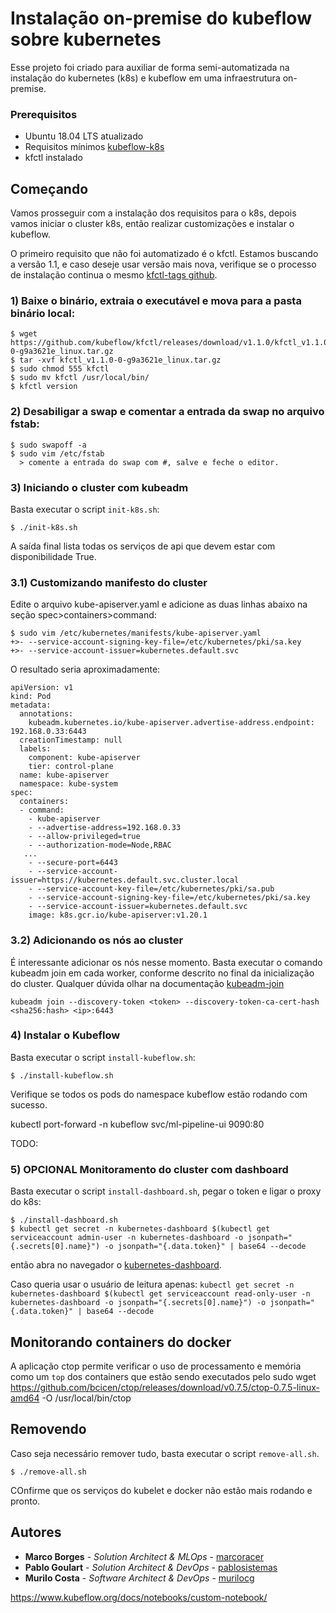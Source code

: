 # Instalação on-premise do kubeflow sobre kubernetes
Esse projeto foi criado para auxiliar de forma semi-automatizada na instalação do kubernetes (k8s) e kubeflow em uma infraestrutura on-premise.

### Prerequisitos

* Ubuntu 18.04 LTS atualizado
* Requisitos mínimos [kubeflow-k8s](https://www.kubeflow.org/docs/started/k8s/overview/#:~:text=Minimum%20system%20requirements,-Your%20Kubernetes%20cluster&text=Your%20cluster%20must%20include%20at,12%20GB%20memory)
* kfctl instalado


## Começando
Vamos prosseguir com a instalação dos requisitos para o k8s, depois vamos iniciar o cluster k8s, então realizar customizações e instalar o kubeflow.

O primeiro requisito que não foi automatizado é o kfctl. Estamos buscando a versão 1.1, e caso deseje usar versão mais nova, verifique se o processo de instalação continua o mesmo [kfctl-tags github](https://github.com/kubeflow/kfctl/tags).

### 1) Baixe o binário, extraia o executável e mova para a pasta binário local:
```
$ wget https://github.com/kubeflow/kfctl/releases/download/v1.1.0/kfctl_v1.1.0-0-g9a3621e_linux.tar.gz
$ tar -xvf kfctl_v1.1.0-0-g9a3621e_linux.tar.gz
$ sudo chmod 555 kfctl
$ sudo mv kfctl /usr/local/bin/
$ kfctl version
```

### 2) Desabiligar a swap e comentar a entrada da swap no arquivo fstab:

```
$ sudo swapoff -a
$ sudo vim /etc/fstab
  > comente a entrada do swap com #, salve e feche o editor.
```

### 3) Iniciando o cluster com kubeadm
Basta executar o script `init-k8s.sh`:
```
$ ./init-k8s.sh
```
A saída final lista todas os serviços de api que devem estar com disponibilidade True.

### 3.1) Customizando manifesto do cluster
Edite o arquivo kube-apiserver.yaml e adicione as duas linhas abaixo na seção spec>containers>command:
```
$ sudo vim /etc/kubernetes/manifests/kube-apiserver.yaml
+>- --service-account-signing-key-file=/etc/kubernetes/pki/sa.key
+>- --service-account-issuer=kubernetes.default.svc
```

O resultado seria aproximadamente:
```
apiVersion: v1
kind: Pod
metadata:
  annotations:
    kubeadm.kubernetes.io/kube-apiserver.advertise-address.endpoint: 192.168.0.33:6443
  creationTimestamp: null
  labels:
    component: kube-apiserver
    tier: control-plane
  name: kube-apiserver
  namespace: kube-system
spec:
  containers:
  - command:
    - kube-apiserver
    - --advertise-address=192.168.0.33
    - --allow-privileged=true
    - --authorization-mode=Node,RBAC
   ...
    - --secure-port=6443
    - --service-account-issuer=https://kubernetes.default.svc.cluster.local
    - --service-account-key-file=/etc/kubernetes/pki/sa.pub
    - --service-account-signing-key-file=/etc/kubernetes/pki/sa.key
    - --service-account-issuer=kubernetes.default.svc
    image: k8s.gcr.io/kube-apiserver:v1.20.1
```

### 3.2) Adicionando os nós ao cluster
É interessante adicionar os nós nesse momento. Basta executar o comando kubeadm join em cada worker, conforme descrito no final da inicialização do cluster. Qualquer dúvida olhar na documentação [kubeadm-join](https://kubernetes.io/docs/reference/setup-tools/kubeadm/kubeadm-join/)
```
kubeadm join --discovery-token <token> --discovery-token-ca-cert-hash <sha256:hash> <ip>:6443
```


### 4) Instalar o Kubeflow
Basta executar o script `install-kubeflow.sh`:
```
$ ./install-kubeflow.sh
```
Verifique se todos os pods do namespace kubeflow estão rodando com sucesso.

kubectl port-forward -n kubeflow svc/ml-pipeline-ui 9090:80

TODO: 


### 5) OPCIONAL Monitoramento do cluster com dashboard
Basta executar o script `install-dashboard.sh`, pegar o token e ligar o proxy do k8s:
```
$ ./install-dashboard.sh
$ kubectl get secret -n kubernetes-dashboard $(kubectl get serviceaccount admin-user -n kubernetes-dashboard -o jsonpath="{.secrets[0].name}") -o jsonpath="{.data.token}" | base64 --decode
```

então abra no navegador o [kubernetes-dashboard](http://localhost:8001/api/v1/namespaces/kubernetes-dashboard/services/https:kubernetes-dashboard:/proxy/).

Caso queria usar o usuário de leitura apenas:
`
kubectl get secret -n kubernetes-dashboard $(kubectl get serviceaccount read-only-user -n kubernetes-dashboard -o jsonpath="{.secrets[0].name}") -o jsonpath="{.data.token}" | base64 --decode
`

## Monitorando containers do docker
A aplicação ctop permite verificar o uso de processamento e memória como um `top` dos containers que estão sendo executados pelo 
sudo wget https://github.com/bcicen/ctop/releases/download/v0.7.5/ctop-0.7.5-linux-amd64 -O /usr/local/bin/ctop

## Removendo
Caso seja necessário remover tudo, basta executar o script `remove-all.sh`.
```
$ ./remove-all.sh
```
COnfirme que os serviços do kubelet e docker não estão mais rodando e pronto.

## Autores

* **Marco Borges** - *Solution Architect & MLOps* - [marcoracer](https://github.com/marcoracer)
* **Pablo Goulart** - *Solution Architect & DevOps* - [pablosistemas](https://github.com/pablosistemas)
* **Murilo Costa** - *Software Architect & DevOps* - [murilocg](https://github.com/murilocg)






https://www.kubeflow.org/docs/notebooks/custom-notebook/
